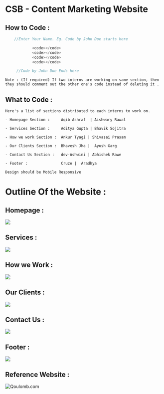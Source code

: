 # CSB - Content Marketing Website

## How to Code :

```cpp
    //Enter Your Name. Eg. Code by John Doe starts here

            <code></code>
            <code></code>
            <code></code>
            <code></code>

     //Code by John Doe Ends here
```

`Note : (If required) If two interns are working on same section, then they should comment out the other one's code instead of deleting it . `

## What to Code :

    Here's a list of sections distributed to each interns to work on.

    - Homepage Section :     Aqib Ashraf  | Aishwary Rawal

    - Services Section :     Aditya Gupta | Bhavik Sojitra

    - How we work Section :  Ankur Tyagi | Shivasai Prasam

    - Our Clients Section :  Bhavesh Jha |  Ayush Garg

    - Contact Us Section :   dev-Ashwini | Abhishek Rawe

    - Footer :               Cruze |  Aradhya

`Design should be Mobile Responsive`

# Outline Of the Website :

## Homepage :

![](https://i.ibb.co/17Lgjm4/Homepage.png)

## Services :

![](https://i.ibb.co/yd4BzNY/Services.png)

## How we Work :

![](https://i.ibb.co/n0X8R1w/How-we-Work.png)

## Our Clients :

![](https://i.ibb.co/s2rDQ5X/Our-Clients.png)

## Contact Us :

![](https://i.ibb.co/BfsNc43/Contact-Us.png)

## Footer :

![](https://i.ibb.co/9cC3GpM/Footer.png)

## Reference Website :

![Qoulomb.com](https://www.qoulomb.com)

